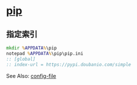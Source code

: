 # [pip](https://pypi.org/project/pip/)

## 指定索引

```cmd
mkdir %APPDATA%\pip
notepad %APPDATA%\pip\pip.ini
:: [global]
:: index-url = https://pypi.doubanio.com/simple
```

See Also: [config-file](https://pip.pypa.io/en/stable/user_guide/#config-file)
